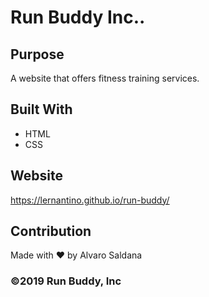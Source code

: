 # Run Buddy Inc.. 

## Purpose
A website that offers fitness training services.

## Built With
* HTML
* CSS

## Website
https://lernantino.github.io/run-buddy/

## Contribution
Made with ❤️ by Alvaro Saldana

### ©️2019 Run Buddy, Inc 
